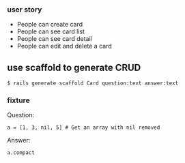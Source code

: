 ### user story
+ People can create card
+ People can see card list
+ People can see card detail
+ People can edit and delete a card

## use scaffold to generate CRUD

    $ rails generate scaffold Card question:text answer:text

### fixture
Question:

    a = [1, 3, nil, 5] # Get an array with nil removed

Answer:

    a.compact

